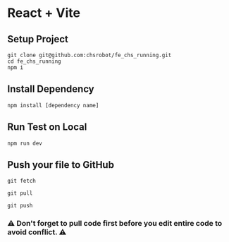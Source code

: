 # React + Vite

## Setup Project
 ```
git clone git@github.com:chsrobot/fe_chs_running.git
cd fe_chs_running
npm i
```

## Install Dependency
``` 
npm install [dependency name]
```

## Run Test on Local
```
npm run dev
```

## Push your file to GitHub
```
git fetch
```
```
git pull
```
```
git push
```
### ⚠️ Don't forget to pull code first before you edit entire code to avoid conflict. ⚠️

